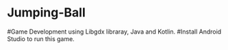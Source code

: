 # Jumping-Ball
#Game Development using Libgdx libraray, Java and Kotlin.
#Install Android Studio to run this game.
